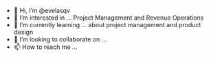 - 👋 Hi, I’m @evelasqv
- 👀 I’m interested in ... Project Management and Revenue Operations
- 🌱 I’m currently learning ... about project management and product design 
- 💞️ I’m looking to collaborate on ...
- 📫 How to reach me ...

<!---
evelasqv/evelasqv is a ✨ special ✨ repository because its `README.md` (this file) appears on your GitHub profile.
You can click the Preview link to take a look at your changes.
--->
